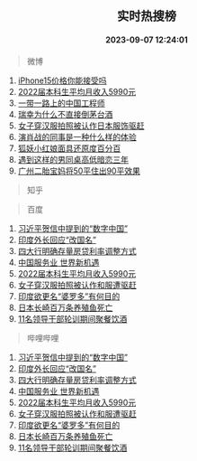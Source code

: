 <div align="center"><h2>实时热搜榜</h2><h4>2023-09-07 12:24:01</h4></div>

> 微博  

1. [iPhone15价格你能接受吗](https://s.weibo.com/weibo?q=%23iPhone15%E4%BB%B7%E6%A0%BC%E4%BD%A0%E8%83%BD%E6%8E%A5%E5%8F%97%E5%90%97%23&t=31&band_rank=1&Refer=top)<br />
2. [2022届本科生平均月收入5990元](https://s.weibo.com/weibo?q=%232022%E5%B1%8A%E6%9C%AC%E7%A7%91%E7%94%9F%E5%B9%B3%E5%9D%87%E6%9C%88%E6%94%B6%E5%85%A55990%E5%85%83%23&t=31&band_rank=2&Refer=top)<br />
3. [一带一路上的中国工程师](https://s.weibo.com/weibo?q=%23%E4%B8%80%E5%B8%A6%E4%B8%80%E8%B7%AF%E4%B8%8A%E7%9A%84%E4%B8%AD%E5%9B%BD%E5%B7%A5%E7%A8%8B%E5%B8%88%23&t=31&band_rank=3&Refer=top)<br />
4. [瑞幸为什么不直接倒茅台酒](https://s.weibo.com/weibo?q=%E7%91%9E%E5%B9%B8%E4%B8%BA%E4%BB%80%E4%B9%88%E4%B8%8D%E7%9B%B4%E6%8E%A5%E5%80%92%E8%8C%85%E5%8F%B0%E9%85%92&t=31&band_rank=4&Refer=top)<br />
5. [女子穿汉服拍照被认作日本服饰驱赶](https://s.weibo.com/weibo?q=%23%E5%A5%B3%E5%AD%90%E7%A9%BF%E6%B1%89%E6%9C%8D%E6%8B%8D%E7%85%A7%E8%A2%AB%E8%AE%A4%E4%BD%9C%E6%97%A5%E6%9C%AC%E6%9C%8D%E9%A5%B0%E9%A9%B1%E8%B5%B6%23&t=31&band_rank=5&Refer=top)<br />
6. [演肖战的同事是一种什么样的体验](https://s.weibo.com/weibo?q=%23%E6%BC%94%E8%82%96%E6%88%98%E7%9A%84%E5%90%8C%E4%BA%8B%E6%98%AF%E4%B8%80%E7%A7%8D%E4%BB%80%E4%B9%88%E6%A0%B7%E7%9A%84%E4%BD%93%E9%AA%8C%23&t=31&band_rank=6&Refer=top)<br />
7. [狐妖小红娘面具还原度百分百](https://s.weibo.com/weibo?q=%23%E7%8B%90%E5%A6%96%E5%B0%8F%E7%BA%A2%E5%A8%98%E9%9D%A2%E5%85%B7%E8%BF%98%E5%8E%9F%E5%BA%A6%E7%99%BE%E5%88%86%E7%99%BE%23&t=31&band_rank=7&Refer=top)<br />
8. [遇到这样的男同桌高低暗恋三年](https://s.weibo.com/weibo?q=%23%E9%81%87%E5%88%B0%E8%BF%99%E6%A0%B7%E7%9A%84%E7%94%B7%E5%90%8C%E6%A1%8C%E9%AB%98%E4%BD%8E%E6%9A%97%E6%81%8B%E4%B8%89%E5%B9%B4%23&t=31&band_rank=8&Refer=top)<br />
9. [广州二胎宝妈将50平住出90平效果](https://s.weibo.com/weibo?q=%23%E5%B9%BF%E5%B7%9E%E4%BA%8C%E8%83%8E%E5%AE%9D%E5%A6%88%E5%B0%8650%E5%B9%B3%E4%BD%8F%E5%87%BA90%E5%B9%B3%E6%95%88%E6%9E%9C%23&t=31&band_rank=9&Refer=top)<br />

> 知乎  


> 百度  

1. [习近平贺信中提到的“数字中国”](https://www.baidu.com/s?wd=%E4%B9%A0%E8%BF%91%E5%B9%B3%E8%B4%BA%E4%BF%A1%E4%B8%AD%E6%8F%90%E5%88%B0%E7%9A%84%E2%80%9C%E6%95%B0%E5%AD%97%E4%B8%AD%E5%9B%BD%E2%80%9D&sa=fyb_news&rsv_dl=fyb_news)<br />
2. [印度外长回应“改国名”](https://www.baidu.com/s?wd=%E5%8D%B0%E5%BA%A6%E5%A4%96%E9%95%BF%E5%9B%9E%E5%BA%94%E2%80%9C%E6%94%B9%E5%9B%BD%E5%90%8D%E2%80%9D&sa=fyb_news&rsv_dl=fyb_news)<br />
3. [四大行明确存量房贷利率调整方式](https://www.baidu.com/s?wd=%E5%9B%9B%E5%A4%A7%E8%A1%8C%E6%98%8E%E7%A1%AE%E5%AD%98%E9%87%8F%E6%88%BF%E8%B4%B7%E5%88%A9%E7%8E%87%E8%B0%83%E6%95%B4%E6%96%B9%E5%BC%8F&sa=fyb_news&rsv_dl=fyb_news)<br />
4. [中国服务业 世界新机遇](https://www.baidu.com/s?wd=%E4%B8%AD%E5%9B%BD%E6%9C%8D%E5%8A%A1%E4%B8%9A+%E4%B8%96%E7%95%8C%E6%96%B0%E6%9C%BA%E9%81%87&sa=fyb_news&rsv_dl=fyb_news)<br />
5. [2022届本科生平均月收入5990元](https://www.baidu.com/s?wd=2022%E5%B1%8A%E6%9C%AC%E7%A7%91%E7%94%9F%E5%B9%B3%E5%9D%87%E6%9C%88%E6%94%B6%E5%85%A55990%E5%85%83&sa=fyb_news&rsv_dl=fyb_news)<br />
6. [女子穿汉服拍照被认作和服遭驱赶](https://www.baidu.com/s?wd=%E5%A5%B3%E5%AD%90%E7%A9%BF%E6%B1%89%E6%9C%8D%E6%8B%8D%E7%85%A7%E8%A2%AB%E8%AE%A4%E4%BD%9C%E5%92%8C%E6%9C%8D%E9%81%AD%E9%A9%B1%E8%B5%B6&sa=fyb_news&rsv_dl=fyb_news)<br />
7. [印度欲更名“婆罗多”有何目的](https://www.baidu.com/s?wd=%E5%8D%B0%E5%BA%A6%E6%AC%B2%E6%9B%B4%E5%90%8D%E2%80%9C%E5%A9%86%E7%BD%97%E5%A4%9A%E2%80%9D%E6%9C%89%E4%BD%95%E7%9B%AE%E7%9A%84&sa=fyb_news&rsv_dl=fyb_news)<br />
8. [日本长崎百万条养殖鱼死亡](https://www.baidu.com/s?wd=%E6%97%A5%E6%9C%AC%E9%95%BF%E5%B4%8E%E7%99%BE%E4%B8%87%E6%9D%A1%E5%85%BB%E6%AE%96%E9%B1%BC%E6%AD%BB%E4%BA%A1&sa=fyb_news&rsv_dl=fyb_news)<br />
9. [11名领导干部轮训期间聚餐饮酒](https://www.baidu.com/s?wd=11%E5%90%8D%E9%A2%86%E5%AF%BC%E5%B9%B2%E9%83%A8%E8%BD%AE%E8%AE%AD%E6%9C%9F%E9%97%B4%E8%81%9A%E9%A4%90%E9%A5%AE%E9%85%92&sa=fyb_news&rsv_dl=fyb_news)<br />

> 哔哩哔哩  

1. [习近平贺信中提到的“数字中国”](https://www.baidu.com/s?wd=%E4%B9%A0%E8%BF%91%E5%B9%B3%E8%B4%BA%E4%BF%A1%E4%B8%AD%E6%8F%90%E5%88%B0%E7%9A%84%E2%80%9C%E6%95%B0%E5%AD%97%E4%B8%AD%E5%9B%BD%E2%80%9D&sa=fyb_news&rsv_dl=fyb_news)<br />
2. [印度外长回应“改国名”](https://www.baidu.com/s?wd=%E5%8D%B0%E5%BA%A6%E5%A4%96%E9%95%BF%E5%9B%9E%E5%BA%94%E2%80%9C%E6%94%B9%E5%9B%BD%E5%90%8D%E2%80%9D&sa=fyb_news&rsv_dl=fyb_news)<br />
3. [四大行明确存量房贷利率调整方式](https://www.baidu.com/s?wd=%E5%9B%9B%E5%A4%A7%E8%A1%8C%E6%98%8E%E7%A1%AE%E5%AD%98%E9%87%8F%E6%88%BF%E8%B4%B7%E5%88%A9%E7%8E%87%E8%B0%83%E6%95%B4%E6%96%B9%E5%BC%8F&sa=fyb_news&rsv_dl=fyb_news)<br />
4. [中国服务业 世界新机遇](https://www.baidu.com/s?wd=%E4%B8%AD%E5%9B%BD%E6%9C%8D%E5%8A%A1%E4%B8%9A+%E4%B8%96%E7%95%8C%E6%96%B0%E6%9C%BA%E9%81%87&sa=fyb_news&rsv_dl=fyb_news)<br />
5. [2022届本科生平均月收入5990元](https://www.baidu.com/s?wd=2022%E5%B1%8A%E6%9C%AC%E7%A7%91%E7%94%9F%E5%B9%B3%E5%9D%87%E6%9C%88%E6%94%B6%E5%85%A55990%E5%85%83&sa=fyb_news&rsv_dl=fyb_news)<br />
6. [女子穿汉服拍照被认作和服遭驱赶](https://www.baidu.com/s?wd=%E5%A5%B3%E5%AD%90%E7%A9%BF%E6%B1%89%E6%9C%8D%E6%8B%8D%E7%85%A7%E8%A2%AB%E8%AE%A4%E4%BD%9C%E5%92%8C%E6%9C%8D%E9%81%AD%E9%A9%B1%E8%B5%B6&sa=fyb_news&rsv_dl=fyb_news)<br />
7. [印度欲更名“婆罗多”有何目的](https://www.baidu.com/s?wd=%E5%8D%B0%E5%BA%A6%E6%AC%B2%E6%9B%B4%E5%90%8D%E2%80%9C%E5%A9%86%E7%BD%97%E5%A4%9A%E2%80%9D%E6%9C%89%E4%BD%95%E7%9B%AE%E7%9A%84&sa=fyb_news&rsv_dl=fyb_news)<br />
8. [日本长崎百万条养殖鱼死亡](https://www.baidu.com/s?wd=%E6%97%A5%E6%9C%AC%E9%95%BF%E5%B4%8E%E7%99%BE%E4%B8%87%E6%9D%A1%E5%85%BB%E6%AE%96%E9%B1%BC%E6%AD%BB%E4%BA%A1&sa=fyb_news&rsv_dl=fyb_news)<br />
9. [11名领导干部轮训期间聚餐饮酒](https://www.baidu.com/s?wd=11%E5%90%8D%E9%A2%86%E5%AF%BC%E5%B9%B2%E9%83%A8%E8%BD%AE%E8%AE%AD%E6%9C%9F%E9%97%B4%E8%81%9A%E9%A4%90%E9%A5%AE%E9%85%92&sa=fyb_news&rsv_dl=fyb_news)<br />
